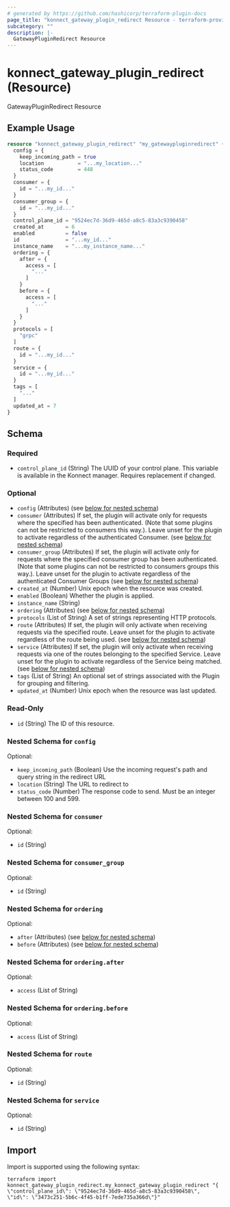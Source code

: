 ```yaml
---
# generated by https://github.com/hashicorp/terraform-plugin-docs
page_title: "konnect_gateway_plugin_redirect Resource - terraform-provider-konnect"
subcategory: ""
description: |-
  GatewayPluginRedirect Resource
---
```


# konnect_gateway_plugin_redirect (Resource)

GatewayPluginRedirect Resource

## Example Usage

```terraform
resource "konnect_gateway_plugin_redirect" "my_gatewaypluginredirect" {
  config = {
    keep_incoming_path = true
    location           = "...my_location..."
    status_code        = 448
  }
  consumer = {
    id = "...my_id..."
  }
  consumer_group = {
    id = "...my_id..."
  }
  control_plane_id = "9524ec7d-36d9-465d-a8c5-83a3c9390458"
  created_at       = 6
  enabled          = false
  id               = "...my_id..."
  instance_name    = "...my_instance_name..."
  ordering = {
    after = {
      access = [
        "..."
      ]
    }
    before = {
      access = [
        "..."
      ]
    }
  }
  protocols = [
    "grpc"
  ]
  route = {
    id = "...my_id..."
  }
  service = {
    id = "...my_id..."
  }
  tags = [
    "..."
  ]
  updated_at = 7
}
```

<!-- schema generated by tfplugindocs -->
## Schema

### Required

- `control_plane_id` (String) The UUID of your control plane. This variable is available in the Konnect manager. Requires replacement if changed.

### Optional

- `config` (Attributes) (see [below for nested schema](#nestedatt--config))
- `consumer` (Attributes) If set, the plugin will activate only for requests where the specified has been authenticated. (Note that some plugins can not be restricted to consumers this way.). Leave unset for the plugin to activate regardless of the authenticated Consumer. (see [below for nested schema](#nestedatt--consumer))
- `consumer_group` (Attributes) If set, the plugin will activate only for requests where the specified consumer group has been authenticated. (Note that some plugins can not be restricted to consumers groups this way.). Leave unset for the plugin to activate regardless of the authenticated Consumer Groups (see [below for nested schema](#nestedatt--consumer_group))
- `created_at` (Number) Unix epoch when the resource was created.
- `enabled` (Boolean) Whether the plugin is applied.
- `instance_name` (String)
- `ordering` (Attributes) (see [below for nested schema](#nestedatt--ordering))
- `protocols` (List of String) A set of strings representing HTTP protocols.
- `route` (Attributes) If set, the plugin will only activate when receiving requests via the specified route. Leave unset for the plugin to activate regardless of the route being used. (see [below for nested schema](#nestedatt--route))
- `service` (Attributes) If set, the plugin will only activate when receiving requests via one of the routes belonging to the specified Service. Leave unset for the plugin to activate regardless of the Service being matched. (see [below for nested schema](#nestedatt--service))
- `tags` (List of String) An optional set of strings associated with the Plugin for grouping and filtering.
- `updated_at` (Number) Unix epoch when the resource was last updated.

### Read-Only

- `id` (String) The ID of this resource.

<a id="nestedatt--config"></a>
### Nested Schema for `config`

Optional:

- `keep_incoming_path` (Boolean) Use the incoming request's path and query string in the redirect URL
- `location` (String) The URL to redirect to
- `status_code` (Number) The response code to send. Must be an integer between 100 and 599.


<a id="nestedatt--consumer"></a>
### Nested Schema for `consumer`

Optional:

- `id` (String)


<a id="nestedatt--consumer_group"></a>
### Nested Schema for `consumer_group`

Optional:

- `id` (String)


<a id="nestedatt--ordering"></a>
### Nested Schema for `ordering`

Optional:

- `after` (Attributes) (see [below for nested schema](#nestedatt--ordering--after))
- `before` (Attributes) (see [below for nested schema](#nestedatt--ordering--before))

<a id="nestedatt--ordering--after"></a>
### Nested Schema for `ordering.after`

Optional:

- `access` (List of String)


<a id="nestedatt--ordering--before"></a>
### Nested Schema for `ordering.before`

Optional:

- `access` (List of String)



<a id="nestedatt--route"></a>
### Nested Schema for `route`

Optional:

- `id` (String)


<a id="nestedatt--service"></a>
### Nested Schema for `service`

Optional:

- `id` (String)

## Import

Import is supported using the following syntax:

```shell
terraform import konnect_gateway_plugin_redirect.my_konnect_gateway_plugin_redirect "{ \"control_plane_id\": \"9524ec7d-36d9-465d-a8c5-83a3c9390458\",  \"id\": \"3473c251-5b6c-4f45-b1ff-7ede735a366d\"}"
```
